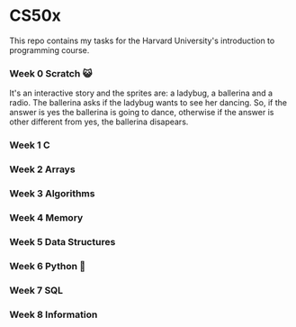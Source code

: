 # CS50x
This repo contains my tasks for the Harvard University's introduction to programming course.

### Week 0 Scratch 😺
It's an interactive story and the sprites are: a ladybug, a ballerina and a radio. The ballerina asks if the ladybug wants to see her dancing. So, if the answer is yes the ballerina is going to dance, otherwise if the answer is other different from yes, the ballerina disapears.
### Week 1 C
### Week 2 Arrays
### Week 3 Algorithms
### Week 4 Memory
### Week 5 Data Structures
### Week 6 Python 🐍
### Week 7 SQL
### Week 8 Information
